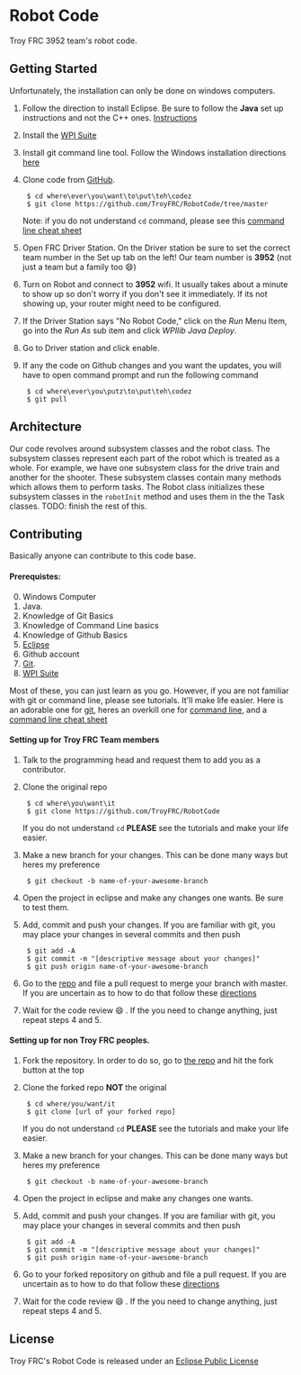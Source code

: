 # Robot Code
Troy FRC 3952 team's robot code. 
 
## Getting Started
Unfortunately, the installation can only be done on windows computers. 
1. Follow the direction to install Eclipse. Be sure to follow the **Java**
set up instructions and not the C++ ones. [Instructions](https://wpilib.screenstepslive.com/s/4485/m/13809/l/599681-installing-eclipse-c-java)
2. Install the [WPI Suite](https://wpilib.screenstepslive.com/s/4485/m/13809/l/599671-installing-the-frc-2017-update-suite-all-languages)
3. Install git command line tool. Follow the Windows installation directions [here](https://git-scm.com/book/en/v2/Getting-Started-Installing-Git)
4. Clone code from [GitHub](https://github.com/TroyFRC/RobotCode/tree/master).

		$ cd where\ever\you\want\to\put\teh\codez
		$ git clone https://github.com/TroyFRC/RobotCode/tree/master
	Note: if you do not understand `cd` command, please see this [command line cheat sheet](http://www.cs.princeton.edu/courses/archive/spr05/cos126/cmd-prompt.html)
4. Open FRC Driver Station. On the Driver station be sure to set the correct team number in the Set up tab on the left! Our team number is **3952** (not just a team but a family too :smile:)
5. Turn on Robot and connect to **3952** wifi. It usually takes about a minute to show up so don't worry if you don't see it immediately. If its not showing up, your router might need to be configured. 
6. If the Driver Station says "No Robot Code," click on the *Run* Menu Item, go into the *Run As* sub item and click *WPIlib Java Deploy*. 
7. Go to Driver station and click enable. 
8. If any the code on Github changes and you want the updates, you will have to open command prompt and run the following command

		$ cd where\ever\you\putz\to\put\teh\codez
		$ git pull
		

## Architecture
Our code revolves around subsystem classes and the robot class. The subsystem classes represent each part of the robot which is treated as a whole. For example, we have one subsystem class for the drive train and another for the shooter. These subsystem classes contain many methods which allows them to perform tasks. The Robot class initializes these subsystem classes in the `robotInit` method and uses them in the the Task classes. TODO: finish the rest of this.

## Contributing
Basically anyone can contribute to this code base. 
#### Prerequistes:
0. Windows Computer
1. Java.
2. Knowledge of Git Basics
3. Knowledge of Command Line basics
4. Knowledge of Github Basics
5. [Eclipse](https://wpilib.screenstepslive.com/s/4485/m/13809/l/599681-installing-eclipse-c-java)
6. Github account
7. [Git](https://git-scm.com/book/en/v2/Getting-Started-Installing-Git).
8. [WPI Suite](https://wpilib.screenstepslive.com/s/4485/m/13809/l/599671-installing-the-frc-2017-update-suite-all-languages)

Most of these, you can just learn as you go. However, if you are not familiar with git or command line, please see tutorials. It'll make life easier. Here is an adorable one for [git](https://try.github.io/levels/1/challenges/1), heres an overkill one for [command line](https://www.codecademy.com/en/learn/learn-the-command-line), and a [command line cheat sheet](http://www.cs.princeton.edu/courses/archive/spr05/cos126/cmd-prompt.html)

#### Setting up for Troy FRC Team members
1. Talk to the programming head and request them to add you as a contributor.
2. Clone the original repo

		$ cd where\you\want\it
		$ git clone https://github.com/TroyFRC/RobotCode
	
	If you do not understand `cd` **PLEASE** see the tutorials and make your life easier. 
3. Make a new branch for your changes. This can be done many ways but heres my preference

		$ git checkout -b name-of-your-awesome-branch
	
4. Open the project in eclipse and make any changes one wants. Be sure to test them. 
5. Add, commit and push your changes. If you are familiar with git, you may place your changes in several commits and then push

	
		$ git add -A
		$ git commit -m "[descriptive message about your changes]"
		$ git push origin name-of-your-awesome-branch	
	
	
6. Go to the [repo](https://github.com/TroyFRC/RobotCode) and file a pull request to merge your branch with master. If you are uncertain as to how to do that follow these [directions](https://help.github.com/articles/creating-a-pull-request-from-a-fork/)
7. Wait for the code review :smile: . If the you need to change anything, just repeat steps 4 and 5.

#### Setting up for non Troy FRC peoples.
1. Fork the repository. In order to do so, go to [the repo](https://github.com/TroyFRC/RobotCode/tree/master) and hit the fork button at the top 
2. Clone the forked repo **NOT** the original

		$ cd where/you/want/it
		$ git clone [url of your forked repo]
	
	If you do not understand `cd` **PLEASE** see the tutorials and make your life easier. 
3. Make a new branch for your changes. This can be done many ways but heres my preference

		$ git checkout -b name-of-your-awesome-branch
	
4. Open the project in eclipse and make any changes one wants. 
5. Add, commit and push your changes. If you are familiar with git, you may place your changes in several commits and then push

	
		$ git add -A
		$ git commit -m "[descriptive message about your changes]"
		$ git push origin name-of-your-awesome-branch	
	
	
6. Go to your forked repository on github and file a pull request. If you are uncertain as to how to do that follow these [directions](https://help.github.com/articles/creating-a-pull-request-from-a-fork/)
7. Wait for the code review :smile: . If the you need to change anything, just repeat steps 4 and 5.

## License

Troy FRC's Robot Code is released under an [Eclipse Public License](https://github.com/TroyFRC/RobotCode/blob/master/LICENSE)

